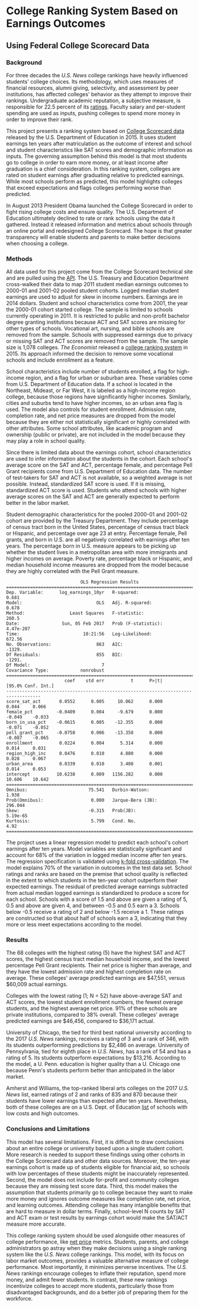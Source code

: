 # College Ranking System Based on Earnings Outcomes
## Using Federal College Scorecard Data

### Background

For three decades the _U.S. News_ college rankings have heavily influenced students' college choices. Its methodology, which uses measures of financial resources, alumni giving, selectivity, and assessment by peer institutions, has affected colleges' behavior as they attempt to improve their rankings. Undergraduate academic reputation, a subjective measure, is responsible for 22.5 percent of its [ratings](http://www.usnews.com/education/best-colleges/articles/how-us-news-calculated-the-rankings). Faculty salary and per-student spending are used as inputs, pushing colleges to spend more money in order to improve their rank.

This project presents a ranking system based on [College Scorecard data](https://collegescorecard.ed.gov/data/) released by the U.S. Department of Education in 2015. It uses student earnings ten years after matriculation as the outcome of interest and school and student characteristics like SAT scores and demographic information as inputs. The governing assumption behind this model is that most students go to college in order to earn more money, or at least income after graduation is a chief consideration. In this ranking system, colleges are rated on student earnings after graduating relative to predicted earnings. While most schools perform as predicted, this model highlights colleges that exceed expectations and flags colleges performing worse than predicted.

In August 2013 President Obama launched the College Scorecard in order to fight rising college costs and ensure quality. The U.S. Department of Education ultimately declined to rate or rank schools using the data it gathered. Instead it released information and metrics about schools through an online portal and redesigned College Scorecard. The hope is that greater transparency will enable students and parents to make better decisions when choosing a college.

### Methods

All data used for this project come from the College Scorecard technical site and are pulled using the [API](https://github.com/18F/open-data-maker/blob/api-docs/API.md). The U.S. Treasury and Education Department cross-walked their data to map 2011 student median earnings outcomes to 2000-01 and 2001-02 pooled student cohorts. Logged median student earnings are used to adjust for skew in income numbers. Earnings are in 2014 dollars. Student and school characteristics come from 2001, the year the 2000-01 cohort started college. The sample is limited to schools currently operating in 2011. It is restricted to public and non-profit bachelor degree granting institutions because ACT and SAT scores are missing for other types of schools. Vocational art, nursing, and bible schools are removed from the sample. Schools with suppressed earnings due to privacy or missing SAT and ACT scores are removed from the sample. The sample size is 1,078 colleges. _The Economist_ released a [college ranking system](http://www.economist.com/blogs/graphicdetail/2015/10/value-university) in 2015. Its approach informed the decision to remove some vocational schools and include enrollment as a feature. 

School characteristics include number of students enrolled, a flag for high-income region, and a flag for urban or suburban area. These variables come from U.S. Department of Education data. If a school is located in the Northeast, Mideast, or Far West, it is labeled as a high-income region college, because those regions have significantly higher incomes. Similarly, cities and suburbs tend to have higher incomes, so an urban area flag is used. The model also controls for student enrollment. Admission rate, completion rate, and net price measures are dropped from the model because they are either not statistically significant or highly correlated with other attributes. Some school attributes, like academic program and ownership (public or private), are not included in the model because they may play a role in school quality.  

Since there is limited data about the earnings cohort, school characteristics are used to infer information about the students in the cohort. Each school's average score on the SAT and ACT, percentage female, and percentage Pell Grant recipients come from U.S. Department of Education data. The number of test-takers for SAT and ACT is not available, so a weighted average is not possible. Instead, standardized SAT score is used. If it is missing, standardized ACT score is used. Students who attend schools with higher average scores on the SAT and ACT are generally expected to perform better in the labor market. 

Student demographic characteristics for the pooled 2000-01 and 2001-02 cohort are provided by the Treasury Department. They include percentage of census tract born in the United States, percentage of census tract black or Hispanic, and percentage over age 23 at entry. Percentage female, Pell grants, and born in U.S. are all negatively correlated with earnings after ten years. The percentage born in U.S. measure appears to be picking up whether the student lives in a metropolitan area with more immigrants and higher incomes on average. Poverty rate, percentage black or Hispanic, and median household income measures are dropped from the model because they are highly correlated with the Pell Grant measure.

```
                            OLS Regression Results                            
==============================================================================
Dep. Variable:      log_earnings_10yr   R-squared:                       0.681
Model:                            OLS   Adj. R-squared:                  0.678
Method:                 Least Squares   F-statistic:                     260.5
Date:                Sun, 05 Feb 2017   Prob (F-statistic):          4.47e-207
Time:                        10:21:56   Log-Likelihood:                 672.56
No. Observations:                 863   AIC:                            -1329.
Df Residuals:                     855   BIC:                            -1291.
Df Model:                           7                                         
Covariance Type:            nonrobust                                         
===================================================================================
                      coef    std err          t      P>|t|      [95.0% Conf. Int.]
-----------------------------------------------------------------------------------
score_sat_act       0.0552      0.005     10.062      0.000         0.044     0.066
female_pct         -0.0409      0.004     -9.679      0.000        -0.049    -0.033
born_in_usa_pct    -0.0615      0.005    -12.355      0.000        -0.071    -0.052
pell_grant_pct     -0.0758      0.006    -13.358      0.000        -0.087    -0.065
enrollment          0.0224      0.004      5.314      0.000         0.014     0.031
region_high_inc     0.0476      0.010      4.880      0.000         0.028     0.067
urban_area          0.0339      0.010      3.408      0.001         0.014     0.053
intercept          10.6238      0.009   1156.282      0.000        10.606    10.642
==============================================================================
Omnibus:                       75.541   Durbin-Watson:                   1.938
Prob(Omnibus):                  0.000   Jarque-Bera (JB):              296.044
Skew:                          -0.315   Prob(JB):                     5.19e-65
Kurtosis:                       5.799   Cond. No.                         4.92
==============================================================================
```

The project uses a linear regression model to predict each school's cohort earnings after ten years. Model variables are statistically significant and account for 68% of the variation in logged median income after ten years. The regression specification is validated using [k-fold cross-validation](http://scikit-learn.org/stable/modules/cross_validation.html#k-fold). The model explains 70% of the variation in outcomes in the test data set. School ratings and ranks are based on the premise that school quality is reflected in the extent to which students in the ten-year cohort outperform their expected earnings. The residual of predicted average earnings subtracted from actual median logged earnings is standardized to produce a score for each school. Schools with a score of 1.5 and above are given a rating of 5, 0.5 and above are given 4, and between -0.5 and 0.5 earn a 3. Schools below -0.5 receive a rating of 2 and below -1.5 receive a 1. These ratings are constructed so that about half of schools earn a 3, indicating that they more or less meet expectations according to the model.

### Results

The 68 colleges with the highest rating (5) have the highest SAT and ACT scores, the highest census tract median household income, and the lowest percentage Pell Grant recipients. Their net price is higher than average, and they have the lowest admission rate and highest completion rate on average. These colleges' average predicted earnings are $47,551, versus $60,009 actual earnings. 

Colleges with the lowest rating (1; N = 52) have above-average SAT and ACT scores, the lowest student enrollment numbers, the fewest overage students, and the highest average net price. 91% of these schools are private institutions, compared to 38% overall. These colleges' average predicted earnings are $46,456, compared to $36,171 actual. 

University of Chicago, the tied for third best national university according to the 2017 _U.S. News_ rankings, receives a rating of 3 and a rank of 346, with its students outperforming predictions by $2,486 on average. University of Pennsylvania, tied for eighth place in _U.S. News_, has a rank of 54 and has a rating of 5. Its students outperform expectations by $13,216. According to the model, a U. Penn. education is higher quality than a U. Chicago one because Penn's students perform better than anticipated in the labor market. 

Amherst and Williams, the top-ranked liberal arts colleges on the 2017 _U.S. News_ list, earned ratings of 2 and ranks of 835 and 870 because their students have lower earnings than expected after ten years. Nevertheless, both of these colleges are on a U.S. Dept. of Education [list](http://blog.ed.gov/2015/09/schools-with-low-costs-and-high-incomes/) of schools with low costs and high outcomes.

### Conclusions and Limitations

This model has several limitations. First, it is difficult to draw conclusions about an entire college or university based upon a single student cohort. More research is needed to support these findings using other cohorts in the College Scorecard data and other data sources. Moreover, the ten-year earnings cohort is made up of students eligible for financial aid, so schools with low percentages of these students might be inaccurately represented. Second, the model does not include for-profit and community colleges because they are missing test score data. Third, this model makes the assumption that students primarily go to college because they want to make more money and ignores outcome measures like completion rate, net price, and learning outcomes. Attending college has many intangible benefits that are hard to measure in dollar terms. Finally, school-level N counts by SAT and ACT exam or test results by earnings cohort would make the SAT/ACT measure more accurate. 

This college ranking system should be used alongside other measures of college performance, like [net price](https://collegecost.ed.gov/netpricecenter.aspx) metrics. Students, parents, and college administrators go astray when they make decisions using a single ranking system like the _U.S. News_ college rankings. This model, with its focus on labor market outcomes, provides a valuable alternative measure of college performance. Most importantly, it minimizes perverse incentives. The _U.S. News_ rankings encourage colleges to inflate their reputation, spend more money, and admit fewer students. In contrast, these new rankings incentivize colleges to accept more students, particularly those from disadvantaged backgrounds, and do a better job of preparing them for the workforce.